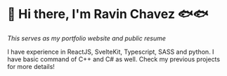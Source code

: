# 👋 Hi there, I'm Ravin Chavez 🐟🐟

*This serves as my portfolio website and public resume*

I have experience in ReactJS, SvelteKit, Typescript, SASS and python. I have basic command of C++ and C# as well. Check my previous projects for more details!
